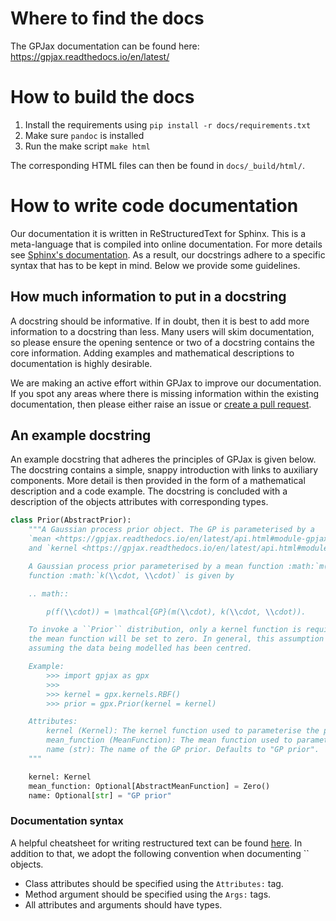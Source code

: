 # Where to find the docs

The GPJax documentation can be found here:
https://gpjax.readthedocs.io/en/latest/

# How to build the docs

1. Install the requirements using `pip install -r docs/requirements.txt`
2. Make sure `pandoc` is installed
3. Run the make script `make html`

The corresponding HTML files can then be found in `docs/_build/html/`.

# How to write code documentation

Our documentation it is written in ReStructuredText for Sphinx. This is a
meta-language that is compiled into online documentation. For more details see
[Sphinx's documentation](https://www.sphinx-doc.org/en/master/usage/restructuredtext/index.html).
As a result, our docstrings adhere to a specific syntax that has to be kept in
mind. Below we provide some guidelines.

## How much information to put in a docstring

A docstring should be informative. If in doubt, then it is best to add more
information to a docstring than less. Many users will skim documentation, so
please ensure the opening sentence or two of a docstring contains the core
information. Adding examples and mathematical descriptions to documentation is
highly desirable.

We are making an active effort within GPJax to improve our documentation. If you
spot any areas where there is missing information within the existing
documentation, then please either raise an issue or
[create a pull request](https://gpjax.readthedocs.io/en/latest/contributing.html).

## An example docstring

An example docstring that adheres the principles of GPJax is given below.
The docstring contains a simple, snappy introduction with links to auxiliary
components. More detail is then provided in the form of a mathematical
description and a code example. The docstring is concluded with a description
of the objects attributes with corresponding types.

```python
class Prior(AbstractPrior):
    """A Gaussian process prior object. The GP is parameterised by a
    `mean <https://gpjax.readthedocs.io/en/latest/api.html#module-gpjax.mean_functions>`_
    and `kernel <https://gpjax.readthedocs.io/en/latest/api.html#module-gpjax.kernels>`_ function.

    A Gaussian process prior parameterised by a mean function :math:`m(\\cdot)` and a kernel
    function :math:`k(\\cdot, \\cdot)` is given by

    .. math::

        p(f(\\cdot)) = \mathcal{GP}(m(\\cdot), k(\\cdot, \\cdot)).

    To invoke a ``Prior`` distribution, only a kernel function is required. By default,
    the mean function will be set to zero. In general, this assumption will be reasonable
    assuming the data being modelled has been centred.

    Example:
        >>> import gpjax as gpx
        >>>
        >>> kernel = gpx.kernels.RBF()
        >>> prior = gpx.Prior(kernel = kernel)

    Attributes:
        kernel (Kernel): The kernel function used to parameterise the prior.
        mean_function (MeanFunction): The mean function used to parameterise the prior. Defaults to zero.
        name (str): The name of the GP prior. Defaults to "GP prior".
    """

    kernel: Kernel
    mean_function: Optional[AbstractMeanFunction] = Zero()
    name: Optional[str] = "GP prior"
```

### Documentation syntax

A helpful cheatsheet for writing restructured text can be found
[here](https://github.com/ralsina/rst-cheatsheet/blob/master/rst-cheatsheet.rst). In addition to that, we adopt the following convention when documenting
`` objects.

*  Class attributes should be specified using the `Attributes:` tag.
*  Method argument should be specified using the `Args:` tags.
*  All attributes and arguments should have types.
